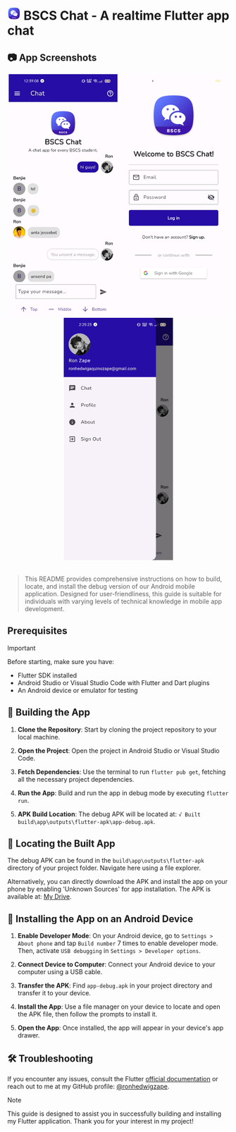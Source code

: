# <img src="assets/app_icon.png" style="height: 30px"> BSCS Chat - A realtime Flutter app chat

## 📷 App Screenshots

<div align="center">
<span>
    <img src="assets/screenshots/Screenshot_2024-01-26-12-39-09-11_c3f784702840413e64899e10a7759c6a.jpg" style="height: 550px;">
</span>
<span>
    <img src="assets/screenshots/Screenshot_2024-01-26-12-39-22-17_c3f784702840413e64899e10a7759c6a.jpg" style="height: 550px;">
</span>
<span>
    <img src="assets/screenshots/Screenshot_2024-01-26-14-25-24-32_c3f784702840413e64899e10a7759c6a.jpg" style="height: 550px;">
</span>
</div>

<br>

> This README provides comprehensive instructions on how to build, locate, and install the debug version of our Android mobile application. Designed for user-friendliness, this guide is suitable for individuals with varying levels of technical knowledge in mobile app development.

## Prerequisites

> [!IMPORTANT]
Before starting, make sure you have:
- Flutter SDK installed
- Android Studio or Visual Studio Code with Flutter and Dart plugins
- An Android device or emulator for testing

## 📱 Building the App

1. **Clone the Repository**: Start by cloning the project repository to your local machine.

2. **Open the Project**: Open the project in Android Studio or Visual Studio Code.

3. **Fetch Dependencies**: Use the terminal to run `flutter pub get`, fetching all the necessary project dependencies.

4. **Run the App**: Build and run the app in debug mode by executing `flutter run`.

5. **APK Build Location**: The debug APK will be located at: `√ Built build\app\outputs\flutter-apk\app-debug.apk`.

## 🔎 Locating the Built App

The debug APK can be found in the `build\app\outputs\flutter-apk` directory of your project folder. Navigate here using a file explorer.

Alternatively, you can directly download the APK and install the app on your phone by enabling 'Unknown Sources' for app installation. The APK is available at: [My Drive](https://drive.google.com/file/d/1vY34rLhJOWCJU8JyxwhuFMG6ZZj4nnTn/view?usp=drive_link).

## 🔨 Installing the App on an Android Device

1. **Enable Developer Mode**: On your Android device, go to `Settings > About phone` and tap `Build number` 7 times to enable developer mode. Then, activate `USB debugging` in `Settings > Developer options`.

2. **Connect Device to Computer**: Connect your Android device to your computer using a USB cable.

3. **Transfer the APK**: Find `app-debug.apk` in your project directory and transfer it to your device.

4. **Install the App**: Use a file manager on your device to locate and open the APK file, then follow the prompts to install it.

5. **Open the App**: Once installed, the app will appear in your device's app drawer.

## 🛠 Troubleshooting

If you encounter any issues, consult the Flutter [official documentation](https://flutter.dev/docs) or reach out to me at my GitHub profile: [@ronhedwigzape](https://github.com/ronhedwigzape).

> [!NOTE]
This guide is designed to assist you in successfully building and installing my Flutter application. Thank you for your interest in my project!
